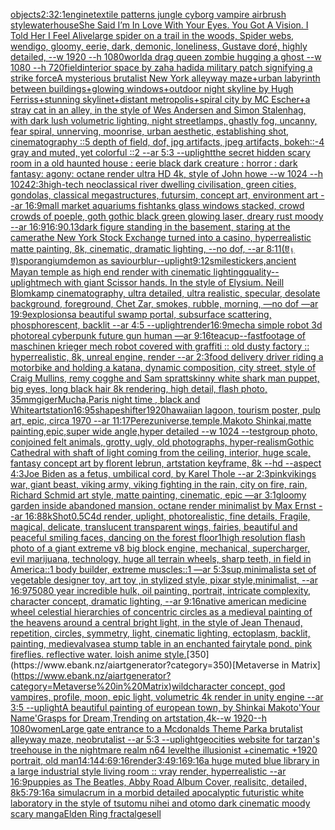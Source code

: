 [objects](https://www.ebank.nz/aiartgenerator?category=objects)[2:3](https://www.ebank.nz/aiartgenerator?category=2%3A3)[2:1](https://www.ebank.nz/aiartgenerator?category=2%3A1)[engine](https://www.ebank.nz/aiartgenerator?category=engine)[textile patterns jungle cyborg vampire airbrush style](https://www.ebank.nz/aiartgenerator?category=textile%20patterns%20jungle%20cyborg%20vampire%20airbrush%20style)[waterhouse](https://www.ebank.nz/aiartgenerator?category=waterhouse)[She Said I’m In Love With Your Eyes. You Got A Vision. I Told Her I Feel Alive](https://www.ebank.nz/aiartgenerator?category=She%20Said%20I%E2%80%99m%20In%20Love%20With%20Your%20Eyes.%20You%20Got%20A%20Vision.%20I%20Told%20Her%20I%20Feel%20Alive)[large spider on a trail in the woods, Spider webs, wendigo, gloomy, eerie, dark, demonic, loneliness, Gustave doré, highly detailed, --w 1920 --h 1080](https://www.ebank.nz/aiartgenerator?category=large%20spider%20on%20a%20trail%20in%20the%20woods%2C%20Spider%20webs%2C%20wendigo%2C%20gloomy%2C%20eerie%2C%20dark%2C%20demonic%2C%20loneliness%2C%20Gustave%20dor%C3%A9%2C%20highly%20detailed%2C%20--w%201920%20--h%201080)[world](https://www.ebank.nz/aiartgenerator?category=world)[a drag queen zombie hugging a ghost --w 1080 --h 720](https://www.ebank.nz/aiartgenerator?category=a%20drag%20queen%20zombie%20hugging%20a%20ghost%20--w%201080%20--h%20720)[field](https://www.ebank.nz/aiartgenerator?category=field)[interior space by zaha hadid](https://www.ebank.nz/aiartgenerator?category=interior%20space%20by%20zaha%20hadid)[a military patch signifying a strike force](https://www.ebank.nz/aiartgenerator?category=a%20military%20patch%20signifying%20a%20strike%20force)[A mysterious brutalist New York alleyway maze+urban labyrinth between buildings+glowing windows+outdoor night skyline by Hugh Ferriss+stunning skylinet+distant metropolis+spiral city by MC Escher+a stray cat in an alley, in the style of Wes Andersen and Simon Stalenhag, with dark lush volumetric lighting, night streetlamps, ghastly fog, uncanny, fear spiral, unnerving, moonrise, urban aesthetic, establishing shot, cinematography ::5 depth of field, dof, jpg artifacts, jpeg artifacts, bokeh::-4 gray and muted, yet colorful ::2 --ar 5:3 --uplight](https://www.ebank.nz/aiartgenerator?category=A%20mysterious%20brutalist%20New%20York%20alleyway%20maze%2Burban%20labyrinth%20between%20buildings%2Bglowing%20windows%2Boutdoor%20night%20skyline%20by%20Hugh%20Ferriss%2Bstunning%20skylinet%2Bdistant%20metropolis%2Bspiral%20city%20by%20MC%20Escher%2Ba%20stray%20cat%20in%20an%20alley%2C%20in%20the%20style%20of%20Wes%20Andersen%20and%20Simon%20Stalenhag%2C%20with%20dark%20lush%20volumetric%20lighting%2C%20night%20streetlamps%2C%20ghastly%20fog%2C%20uncanny%2C%20fear%20spiral%2C%20unnerving%2C%20moonrise%2C%20urban%20aesthetic%2C%20establishing%20shot%2C%20cinematography%20%3A%3A5%20depth%20of%20field%2C%20dof%2C%20jpg%20artifacts%2C%20jpeg%20artifacts%2C%20bokeh%3A%3A-4%20gray%20and%20muted%2C%20yet%20colorful%20%3A%3A2%20--ar%205%3A3%20--uplight)[the secret hidden scary room in a old haunted house : eerie black dark creature : horror : dark fantasy: agony: octane render ultra HD 4k, style of John howe --w 1024 --h 1024](https://www.ebank.nz/aiartgenerator?category=the%20secret%20hidden%20scary%20room%20in%20a%20old%20haunted%20house%20%3A%20eerie%20black%20dark%20creature%20%3A%20horror%20%3A%20dark%20fantasy%3A%20agony%3A%20octane%20render%20ultra%20HD%204k%2C%20style%20of%20John%20howe%20--w%201024%20--h%201024)[2:3](https://www.ebank.nz/aiartgenerator?category=2%3A3)[high-tech neoclassical river dwelling civilisation, green cities, gondolas, classical megastructures, futursim, concept art, environment art --ar 16:9](https://www.ebank.nz/aiartgenerator?category=high-tech%20neoclassical%20river%20dwelling%20civilisation%2C%20green%20cities%2C%20gondolas%2C%20classical%20megastructures%2C%20futursim%2C%20concept%20art%2C%20environment%20art%20--ar%2016%3A9)[mall market aquariums fishtanks glass windows stacked, crowd crowds of poeple, goth gothic black green glowing laser, dreary rust moody --ar 16:9](https://www.ebank.nz/aiartgenerator?category=mall%20market%20aquariums%20fishtanks%20glass%20windows%20stacked%2C%20crowd%20crowds%20of%20poeple%2C%20goth%20gothic%20black%20green%20glowing%20laser%2C%20dreary%20rust%20moody%20--ar%2016%3A9)[16:9](https://www.ebank.nz/aiartgenerator?category=16%3A9)[0.13](https://www.ebank.nz/aiartgenerator?category=0.13)[dark figure standing in the basement, staring at the camera](https://www.ebank.nz/aiartgenerator?category=dark%20figure%20standing%20in%20the%20basement%2C%20staring%20at%20the%20camera)[the New York Stock Exchange turned into a casino, hyperrealistic matte painting, 8k, cinematic, dramatic lighting, --no dof, --ar 8:11](https://www.ebank.nz/aiartgenerator?category=the%20New%20York%20Stock%20Exchange%20turned%20into%20a%20casino%2C%20hyperrealistic%20matte%20painting%2C%208k%2C%20cinematic%2C%20dramatic%20lighting%2C%20--no%20dof%2C%20--ar%208%3A11)[(ꆤ⍸ꆤ)](https://www.ebank.nz/aiartgenerator?category=%28%EA%86%A4%E2%8D%B8%EA%86%A4%29)[sporangium](https://www.ebank.nz/aiartgenerator?category=sporangium)[demon as saviour](https://www.ebank.nz/aiartgenerator?category=demon%20as%20saviour)[blur](https://www.ebank.nz/aiartgenerator?category=blur)[--uplight](https://www.ebank.nz/aiartgenerator?category=--uplight)[9:12](https://www.ebank.nz/aiartgenerator?category=9%3A12)[smile](https://www.ebank.nz/aiartgenerator?category=smile)[stickers,](https://www.ebank.nz/aiartgenerator?category=stickers%2C)[ancient Mayan temple as high end render with cinematic lighting](https://www.ebank.nz/aiartgenerator?category=ancient%20Mayan%20temple%20as%20high%20end%20render%20with%20cinematic%20lighting)[quality](https://www.ebank.nz/aiartgenerator?category=quality)[--uplight](https://www.ebank.nz/aiartgenerator?category=--uplight)[mech with giant Scissor hands. In the style of Elysium. Neill Blomkamp cinematography, ultra detailed, ultra realistic, specular, desolate background, foreground, Chet Zar, smokes, rubble, morning,  —no dof —ar 19:9](https://www.ebank.nz/aiartgenerator?category=mech%20with%20giant%20Scissor%20hands.%20In%20the%20style%20of%20Elysium.%20Neill%20Blomkamp%20cinematography%2C%20ultra%20detailed%2C%20ultra%20realistic%2C%20specular%2C%20desolate%20background%2C%20foreground%2C%20Chet%20Zar%2C%20smokes%2C%20rubble%2C%20morning%2C%20%20%E2%80%94no%20dof%20%E2%80%94ar%2019%3A9)[explosions](https://www.ebank.nz/aiartgenerator?category=explosions)[a beautiful swamp portal, subsurface scattering, phosphorescent, backlit --ar 4:5 --uplight](https://www.ebank.nz/aiartgenerator?category=a%20beautiful%20swamp%20portal%2C%20subsurface%20scattering%2C%20phosphorescent%2C%20backlit%20--ar%204%3A5%20--uplight)[render](https://www.ebank.nz/aiartgenerator?category=render)[16:9](https://www.ebank.nz/aiartgenerator?category=16%3A9)[mecha simple robot 3d photoreal cyberpunk future gun human —ar 9:16](https://www.ebank.nz/aiartgenerator?category=mecha%20simple%20robot%203d%20photoreal%20cyberpunk%20future%20gun%20human%20%E2%80%94ar%209%3A16)[teacup](https://www.ebank.nz/aiartgenerator?category=teacup)[--fast](https://www.ebank.nz/aiartgenerator?category=--fast)[footage of maschinen krieger mech robot covered with graffiti :: old dusty factory :: hyperrealistic, 8k, unreal engine, render --ar 2:3](https://www.ebank.nz/aiartgenerator?category=footage%20of%20maschinen%20krieger%20mech%20robot%20covered%20with%20graffiti%20%3A%3A%20old%20dusty%20factory%20%3A%3A%20hyperrealistic%2C%208k%2C%20unreal%20engine%2C%20render%20--ar%202%3A3)[food delivery driver riding a motorbike and holding a katana, dynamic composition, city street, style of Craig Mullins, remy cogghe and Sam spratt](https://www.ebank.nz/aiartgenerator?category=food%20delivery%20driver%20riding%20a%20motorbike%20and%20holding%20a%20katana%2C%20dynamic%20composition%2C%20city%20street%2C%20style%20of%20Craig%20Mullins%2C%20remy%20cogghe%20and%20Sam%20spratt)[skinny white shark man puppet, big eyes, long black hair 8k rendering, high detail, flash photo, 35mm](https://www.ebank.nz/aiartgenerator?category=skinny%20white%20shark%20man%20puppet%2C%20big%20eyes%2C%20long%20black%20hair%208k%20rendering%2C%20high%20detail%2C%20flash%20photo%2C%2035mm)[giger](https://www.ebank.nz/aiartgenerator?category=giger)[Mucha,](https://www.ebank.nz/aiartgenerator?category=Mucha%2C)[](https://www.ebank.nz/aiartgenerator?category=)[Paris night time , black and White](https://www.ebank.nz/aiartgenerator?category=Paris%20night%20time%20%2C%20black%20and%20White)[artstation](https://www.ebank.nz/aiartgenerator?category=artstation)[16:9](https://www.ebank.nz/aiartgenerator?category=16%3A9)[5](https://www.ebank.nz/aiartgenerator?category=5)[shapeshifter](https://www.ebank.nz/aiartgenerator?category=shapeshifter)[1920](https://www.ebank.nz/aiartgenerator?category=1920)[hawaiian lagoon, tourism poster, pulp art, epic, circa 1970 --ar 11:17](https://www.ebank.nz/aiartgenerator?category=hawaiian%20lagoon%2C%20tourism%20poster%2C%20pulp%20art%2C%20epic%2C%20circa%201970%20--ar%2011%3A17)[Perez](https://www.ebank.nz/aiartgenerator?category=Perez)[universe,temple,Makoto Shinkai,matte painting,epic,super wide angle,hyper detailed --w 1024 --test](https://www.ebank.nz/aiartgenerator?category=universe%2Ctemple%2CMakoto%20Shinkai%2Cmatte%20painting%2Cepic%2Csuper%20wide%20angle%2Chyper%20detailed%20--w%201024%20--test)[group photo, conjoined felt animals, grotty, ugly, old photographs, hyper-realism](https://www.ebank.nz/aiartgenerator?category=group%20photo%2C%20conjoined%20felt%20animals%2C%20grotty%2C%20ugly%2C%20old%20photographs%2C%20hyper-realism)[Gothic Cathedral  with shaft of light coming from the ceiling, interior, huge scale, fantasy concept art by florent lebrun, artstation keyframe, 8k --hd --aspect 4:3](https://www.ebank.nz/aiartgenerator?category=Gothic%20Cathedral%20%20with%20shaft%20of%20light%20coming%20from%20the%20ceiling%2C%20interior%2C%20huge%20scale%2C%20fantasy%20concept%20art%20by%20florent%20lebrun%2C%20artstation%20keyframe%2C%208k%20--hd%20--aspect%204%3A3)[Joe Biden as a fetus, umbilical cord, by Karel Thole  --ar 2:3](https://www.ebank.nz/aiartgenerator?category=Joe%20Biden%20as%20a%20fetus%2C%20umbilical%20cord%2C%20by%20Karel%20Thole%20%20--ar%202%3A3)[pink](https://www.ebank.nz/aiartgenerator?category=pink)[vikings war, giant beast, viking army, viking fighting in the rain, city on fire, rain, Richard Schmid  art style, matte painting, cinematic, epic —ar 3:1](https://www.ebank.nz/aiartgenerator?category=vikings%20war%2C%20giant%20beast%2C%20viking%20army%2C%20viking%20fighting%20in%20the%20rain%2C%20city%20on%20fire%2C%20rain%2C%20Richard%20Schmid%20%20art%20style%2C%20matte%20painting%2C%20cinematic%2C%20epic%20%E2%80%94ar%203%3A1)[gloomy garden inside abandoned mansion, octane render minimalist by Max Ernst  --ar 16:8](https://www.ebank.nz/aiartgenerator?category=gloomy%20garden%20inside%20abandoned%20mansion%2C%20octane%20render%20minimalist%20by%20Max%20Ernst%20%20--ar%2016%3A8)[8k](https://www.ebank.nz/aiartgenerator?category=8k)[Shot](https://www.ebank.nz/aiartgenerator?category=Shot)[0.5](https://www.ebank.nz/aiartgenerator?category=0.5)[C4d render, uplight, photorealistic, fine details, Fragile, magical, delicate, translucent transparent wings, fairies, beautiful and peaceful smiling faces, dancing on the forest floor](https://www.ebank.nz/aiartgenerator?category=C4d%20render%2C%20uplight%2C%20photorealistic%2C%20fine%20details%2C%20Fragile%2C%20magical%2C%20delicate%2C%20translucent%20transparent%20wings%2C%20fairies%2C%20beautiful%20and%20peaceful%20smiling%20faces%2C%20dancing%20on%20the%20forest%20floor)[1](https://www.ebank.nz/aiartgenerator?category=1)[high resolution flash photo of a giant extreme v8 big block engine, mechanical, supercharger, evil marijuana, technology, huge all terrain wheels, sharp teeth, in field in America::1 body builder, extreme muscles::1 —ar 5:3](https://www.ebank.nz/aiartgenerator?category=high%20resolution%20flash%20photo%20of%20a%20giant%20extreme%20v8%20big%20block%20engine%2C%20mechanical%2C%20supercharger%2C%20evil%20marijuana%2C%20technology%2C%20huge%20all%20terrain%20wheels%2C%20sharp%20teeth%2C%20in%20field%20in%20America%3A%3A1%20body%20builder%2C%20extreme%20muscles%3A%3A1%20%E2%80%94ar%205%3A3)[sup,minimalist](https://www.ebank.nz/aiartgenerator?category=sup%2Cminimalist)[a set of vegetable designer toy, art toy ,in stylized style, pixar style,minimalist, --ar 16:9](https://www.ebank.nz/aiartgenerator?category=a%20set%20of%20vegetable%20designer%20toy%2C%20art%20toy%20%2Cin%20stylized%20style%2C%20pixar%20style%2Cminimalist%2C%20--ar%2016%3A9)[750](https://www.ebank.nz/aiartgenerator?category=750)[80 year incredible hulk, oil painting, portrait, intricate complexity, character concept, dramatic lighting, --ar 9:16](https://www.ebank.nz/aiartgenerator?category=80%20year%20incredible%20hulk%2C%20oil%20painting%2C%20portrait%2C%20intricate%20complexity%2C%20character%20concept%2C%20dramatic%20lighting%2C%20--ar%209%3A16)[native american medicine wheel  celestial hierarchies of concentric circles as a medieval painting of the heavens around a central bright light, in the style of Jean Thenaud, repetition, circles, symmetry, light, cinematic lighting, ectoplasm, backlit, painting, medieval](https://www.ebank.nz/aiartgenerator?category=native%20american%20medicine%20wheel%20%20celestial%20hierarchies%20of%20concentric%20circles%20as%20a%20medieval%20painting%20of%20the%20heavens%20around%20a%20central%20bright%20light%2C%20in%20the%20style%20of%20Jean%20Thenaud%2C%20repetition%2C%20circles%2C%20symmetry%2C%20light%2C%20cinematic%20lighting%2C%20ectoplasm%2C%20backlit%2C%20painting%2C%20medieval)[vase](https://www.ebank.nz/aiartgenerator?category=vase)[a stump table in an enchanted fairytale pond. pink fireflies. reflective water. loish anime style.](https://www.ebank.nz/aiartgenerator?category=a%20stump%20table%20in%20an%20enchanted%20fairytale%20pond.%20pink%20fireflies.%20reflective%20water.%20loish%20anime%20style.)[350](https://www.ebank.nz/aiartgenerator?category=350)[Metaverse in Matrix](https://www.ebank.nz/aiartgenerator?category=Metaverse%20in%20Matrix)[wild](https://www.ebank.nz/aiartgenerator?category=wild)[character concept, god vampires, profile, moon, epic light, volumetric 4k render in unity engine --ar 3:5 --uplight](https://www.ebank.nz/aiartgenerator?category=character%20concept%2C%20god%20vampires%2C%20profile%2C%20moon%2C%20epic%20light%2C%20volumetric%204k%20render%20in%20unity%20engine%20--ar%203%3A5%20--uplight)[A beautiful painting of european town, by Shinkai Makoto'Your Name'Grasps for Dream,Trending on artstation,4k--w 1920--h 1080](https://www.ebank.nz/aiartgenerator?category=A%C2%A0beautiful%C2%A0painting%C2%A0of%C2%A0european%C2%A0town%2C%C2%A0by%20Shinkai%20Makoto%27Your%20Name%27Grasps%20for%20Dream%2CTrending%C2%A0on%C2%A0artstation%2C4k--w%201920--h%201080)[women](https://www.ebank.nz/aiartgenerator?category=women)[Large gate entrance to a Mcdonalds Theme Park](https://www.ebank.nz/aiartgenerator?category=Large%20gate%20entrance%20to%20a%20Mcdonalds%20Theme%20Park)[a brutalist alleyway maze, neobrutalist --ar 5:3 --uplight](https://www.ebank.nz/aiartgenerator?category=a%20brutalist%20alleyway%20maze%2C%20neobrutalist%20--ar%205%3A3%20--uplight)[geocities website for tarzan's treehouse in the nightmare realm n64 level](https://www.ebank.nz/aiartgenerator?category=geocities%20website%20for%20tarzan%27s%20treehouse%20in%20the%20nightmare%20realm%20n64%20level)[the illusionist +cinematic +1920 portrait, old man](https://www.ebank.nz/aiartgenerator?category=the%20illusionist%20%2Bcinematic%20%2B1920%20portrait%2C%20old%20man)[14:14](https://www.ebank.nz/aiartgenerator?category=14%3A14)[4:6](https://www.ebank.nz/aiartgenerator?category=4%3A6)[9:16](https://www.ebank.nz/aiartgenerator?category=9%3A16)[render](https://www.ebank.nz/aiartgenerator?category=render)[3:4](https://www.ebank.nz/aiartgenerator?category=3%3A4)[9:16](https://www.ebank.nz/aiartgenerator?category=9%3A16)[9:16](https://www.ebank.nz/aiartgenerator?category=9%3A16)[a huge muted blue library in a large industrial style living room :: vray render, hyperrealistic --ar 16:9](https://www.ebank.nz/aiartgenerator?category=a%20huge%20muted%20blue%20library%20in%20a%20large%20industrial%20style%20living%20room%20%3A%3A%20vray%20render%2C%20hyperrealistic%20--ar%2016%3A9)[puppies as The Beatles, Abby Road Album Cover, realisitc, detailed, 8k](https://www.ebank.nz/aiartgenerator?category=puppies%20as%20The%20Beatles%2C%20Abby%20Road%20Album%20Cover%2C%20realisitc%2C%20detailed%2C%208k)[5:7](https://www.ebank.nz/aiartgenerator?category=5%3A7)[9:16](https://www.ebank.nz/aiartgenerator?category=9%3A16)[a simulacrum in a morbid detailed apocalyptic futuristic white laboratory in the style of tsutomu nihei and otomo dark cinematic moody scary manga](https://www.ebank.nz/aiartgenerator?category=a%20simulacrum%20in%20a%20morbid%20detailed%20apocalyptic%20futuristic%20white%20laboratory%20in%20the%20style%20of%20tsutomu%20nihei%20and%20otomo%20dark%20cinematic%20moody%20scary%20manga)[](https://www.ebank.nz/aiartgenerator?category=)[Elden Ring fractal](https://www.ebank.nz/aiartgenerator?category=Elden%20Ring%20fractal)[gesell](https://www.ebank.nz/aiartgenerator?category=gesell)